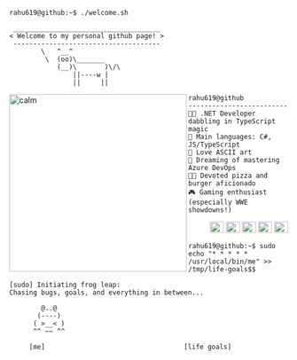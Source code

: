 ```console
rahu619@github:~$ ./welcome.sh
```

```
 _____________________________________
< Welcome to my personal github page! >
 ------------------------------------- 
        \   ^__^
         \  (oo)\_______
            (__)\       )\/\
                ||----w |
                ||     ||
```

<img align="left" src="https://cdn.pixabay.com/photo/2022/12/22/18/49/forest-7672785_1280.jpg" alt="calm" width="320" /> 

```
rahu619@github
-------------------------
🧑‍💻 .NET Developer dabbling in TypeScript magic  
🌟 Main languages: C#, JS/TypeScript  
🐒 Love ASCII art  
🚀 Dreaming of mastering Azure DevOps
🍕🍔 Devoted pizza and burger aficionado  
🎮 Gaming enthusiast (especially WWE showdowns!)  

```

<p align="left">
  &nbsp; &nbsp; &nbsp; &nbsp; &nbsp;

  <img alt="#FF6F61" src="https://via.placeholder.com/25/FF6F61/FF6F61.png" width="25" height="20" />
  <img alt="#6B5B95" src="https://via.placeholder.com/25/6B5B95/6B5B95.png" width="25" height="20" />
  <img alt="#88B04B" src="https://via.placeholder.com/25/88B04B/88B04B.png" width="25" height="20" />
  <img alt="#F7CAC9" src="https://via.placeholder.com/25/F7CAC9/F7CAC9.png" width="25" height="20" />
  <img alt="#34568B" src="https://via.placeholder.com/25/34568B/34568B.png" width="25" height="20" />

    
</p>


```console
rahu619@github:~$ sudo echo "* * * * * /usr/local/bin/me" >> /tmp/life-goals$$

```

```
[sudo] Initiating frog leap:
Chasing bugs, goals, and everything in between...

        @..@
       (----)
      ( >__< )
      ^^ ~~ ^^

     [me]                                   [life goals]

```